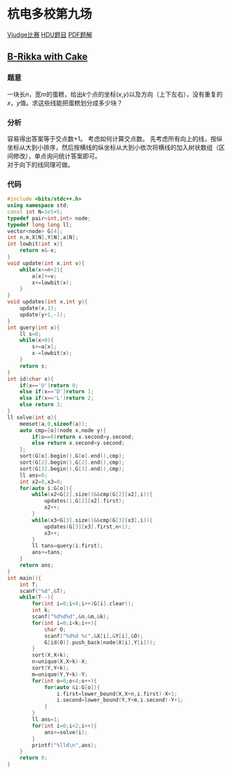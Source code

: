 # 杭电多校第九场
[Vjudge比赛](https://vjudge.net/contest/321136)
[HDU题目](http://acm.hdu.edu.cn/search.php?field=problem&key=2019+Multi-University+Training+Contest+9&source=1&searchmode=source)
[PDF题解](2019杭电多校第九场题解.pdf)

## [B-Rikka with Cake](http://acm.hdu.edu.cn/showproblem.php?pid=6681)
### 题意
一块长$n$，宽$m$的蛋糕，给出$k$个点的坐标($x$,$y$)以及方向（上下左右），没有重复的$x$，$y$值。求这些线能把蛋糕划分成多少块？  

### 分析
容易得出答案等于交点数+1。
考虑如何计算交点数。
先考虑所有向上的线，按纵坐标从大到小排序，然后按横线的纵坐标从大到小依次将横线的加入树状数组（区间修改），单点询问统计答案即可。  
对于向下的线同理可做。  

### 代码
```cpp
#include <bits/stdc++.h>
using namespace std;
const int N=1e5+5;
typedef pair<int,int> node;
typedef long long ll;
vector<node> G[4];
int n,m,X[N],Y[N],a[N];
int lowbit(int x){
    return x&-x;
}
void update(int x,int v){
    while(x<=n+2){
        a[x]+=v;
        x+=lowbit(x);
    }
}
void updates(int x,int y){
    update(x,1);
    update(y+1,-1);
}
int query(int x){
    ll s=0;
    while(x>0){
        s+=a[x];
        x-=lowbit(x);
    }
    return s;
}
int id(char x){
    if(x=='U')return 0;
    else if(x=='D')return 1;
    else if(x=='L')return 2;
    else return 3;
}
ll solve(int o){
    memset(a,0,sizeof(a));
    auto cmp=[o](node x,node y){
        if(o==0)return x.second>y.second;
        else return x.second<y.second;
    };
    sort(G[o].begin(),G[o].end(),cmp);
    sort(G[2].begin(),G[2].end(),cmp);
    sort(G[3].begin(),G[3].end(),cmp);
    ll ans=0;
    int x2=0,x3=0;
    for(auto i:G[o]){
        while(x2<G[2].size()&&cmp(G[2][x2],i)){
            updates(1,G[2][x2].first);
            x2++;
        }
        while(x3<G[3].size()&&cmp(G[3][x3],i)){
            updates(G[3][x3].first,n+1);
            x3++;
        }
        ll tans=query(i.first);
        ans+=tans;
    }
    return ans;
}
int main(){
    int T;
    scanf("%d",&T);
    while(T--){
        for(int i=0;i<4;i++)G[i].clear();
        int k;
        scanf("%d%d%d",&n,&m,&k);
        for(int i=0;i<k;i++){
            char O;
            scanf("%d%d %c",&X[i],&Y[i],&O);
            G[id(O)].push_back(node(X[i],Y[i]));
        }
        sort(X,X+k);
        n=unique(X,X+k)-X;
        sort(Y,Y+k);
        m=unique(Y,Y+k)-Y;
        for(int o=0;o<4;o++){
            for(auto &i:G[o]){
                i.first=lower_bound(X,X+n,i.first)-X+1;
                i.second=lower_bound(Y,Y+m,i.second)-Y+1;
            }
        }
        ll ans=1;
        for(int i=0;i<2;i++){
            ans+=solve(i);
        }
        printf("%lld\n",ans);
    }
    return 0;
}
```